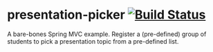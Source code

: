 # presentation-picker [![Build Status](https://travis-ci.org/esfandia/presentation-picker.svg?branch=master)](https://travis-ci.org/esfandia/presentation-picker)
A bare-bones Spring MVC example. Register a (pre-defined) group of students to pick a presentation topic from a pre-defined list.

